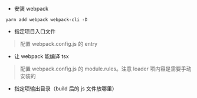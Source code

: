 * 安装 webpack
```
yarn add webpack webpack-cli -D
``` 

* 指定项目入口文件
> 配置 webpack.config.js 的 entry 

* 让 webpack 能编译 tsx
> 配置 webpack.config.js 的 module.rules。注意 loader 项内容是需要手动安装的

* 指定项输出目录（build 后的 js 文件放哪里）
> 
